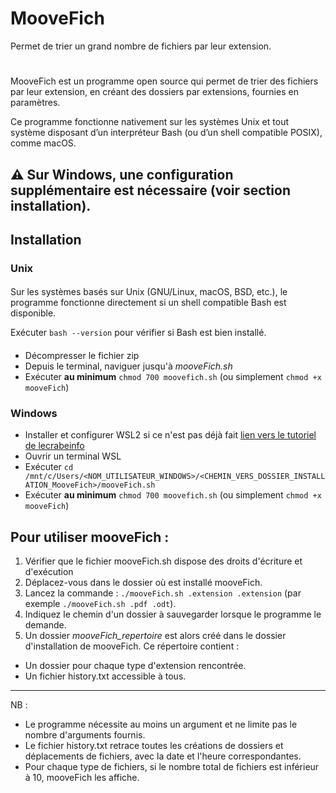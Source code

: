 # MooveFich
Permet de trier un grand nombre de fichiers par leur extension.
#

MooveFich est un programme open source qui permet de trier des fichiers par leur extension, en créant des dossiers par extensions, fournies en paramètres.


Ce programme fonctionne nativement sur les systèmes Unix et tout système disposant d’un interpréteur Bash (ou d’un shell compatible POSIX), comme macOS. 


⚠ Sur Windows, une configuration supplémentaire est nécessaire (voir section installation).
---

## Installation

### Unix
####

Sur les systèmes basés sur Unix (GNU/Linux, macOS, BSD, etc.), le programme fonctionne directement si un shell compatible Bash est disponible.

Exécuter `bash --version` pour vérifier si Bash est bien installé.

####

- Décompresser le fichier zip
- Depuis le terminal, naviguer jusqu'à *mooveFich.sh*
- Exécuter **au minimum** `chmod 700 moovefich.sh` (ou simplement `chmod +x mooveFich`)

### Windows

- Installer et configurer WSL2 si ce n'est pas déjà fait [lien vers le tutoriel de lecrabeinfo](https://lecrabeinfo.net/tutoriels/installer-wsl-windows-subsystem-for-linux-sur-windows-10/)
- Ouvrir un terminal WSL
- Exécuter `cd /mnt/c/Users/<NOM_UTILISATEUR_WINDOWS>/<CHEMIN_VERS_DOSSIER_INSTALLATION_MooveFich>/mooveFich.sh`
- Exécuter **au minimum** `chmod 700 moovefich.sh` (ou simplement `chmod +x mooveFich`)



## Pour utiliser mooveFich :
1) Vérifier que le fichier mooveFich.sh dispose des droits d'écriture et d'exécution 
2) Déplacez-vous dans le dossier où est installé mooveFich.
3) Lancez la commande : `./mooveFich.sh .extension .extension` (par exemple `./mooveFich.sh .pdf .odt`).
4) Indiquez le chemin d'un dossier à sauvegarder lorsque le programme le demande.
5) Un dossier *mooveFich_repertoire* est alors créé dans le dossier d'installation de mooveFich. Ce répertoire contient :
- Un dossier pour chaque type d'extension rencontrée.
- Un fichier history.txt accessible à tous.
---
NB :
- Le programme nécessite au moins un argument et ne limite pas le nombre d'arguments fournis.
- Le fichier history.txt retrace toutes les créations de dossiers et déplacements de fichiers, avec la date et l'heure correspondantes.
- Pour chaque type de fichiers, si le nombre total de fichiers est inférieur à 10, mooveFich les affiche. 
